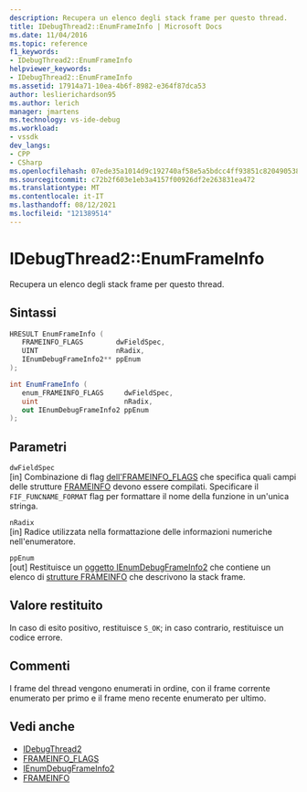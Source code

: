 ```yaml
---
description: Recupera un elenco degli stack frame per questo thread.
title: IDebugThread2::EnumFrameInfo | Microsoft Docs
ms.date: 11/04/2016
ms.topic: reference
f1_keywords:
- IDebugThread2::EnumFrameInfo
helpviewer_keywords:
- IDebugThread2::EnumFrameInfo
ms.assetid: 17914a71-10ea-4b6f-8982-e364f87dca53
author: leslierichardson95
ms.author: lerich
manager: jmartens
ms.technology: vs-ide-debug
ms.workload:
- vssdk
dev_langs:
- CPP
- CSharp
ms.openlocfilehash: 07ede35a1014d9c192740af58e5a5bdcc4ff93851c8204905384955a77da2b00
ms.sourcegitcommit: c72b2f603e1eb3a4157f00926df2e263831ea472
ms.translationtype: MT
ms.contentlocale: it-IT
ms.lasthandoff: 08/12/2021
ms.locfileid: "121389514"
---
```

# <a name="idebugthread2enumframeinfo"></a>IDebugThread2::EnumFrameInfo
Recupera un elenco degli stack frame per questo thread.

## <a name="syntax"></a>Sintassi

```cpp
HRESULT EnumFrameInfo ( 
   FRAMEINFO_FLAGS        dwFieldSpec,
   UINT                   nRadix,
   IEnumDebugFrameInfo2** ppEnum
);
```

```csharp
int EnumFrameInfo ( 
   enum_FRAMEINFO_FLAGS     dwFieldSpec,
   uint                     nRadix,
   out IEnumDebugFrameInfo2 ppEnum
);
```

## <a name="parameters"></a>Parametri
`dwFieldSpec`\
[in] Combinazione di flag [dell'FRAMEINFO_FLAGS](../../../extensibility/debugger/reference/frameinfo-flags.md) che specifica quali campi delle strutture [FRAMEINFO](../../../extensibility/debugger/reference/frameinfo.md) devono essere compilati. Specificare il `FIF_FUNCNAME_FORMAT` flag per formattare il nome della funzione in un'unica stringa.

`nRadix`\
[in] Radice utilizzata nella formattazione delle informazioni numeriche nell'enumeratore.

`ppEnum`\
[out] Restituisce un [oggetto IEnumDebugFrameInfo2](../../../extensibility/debugger/reference/ienumdebugframeinfo2.md) che contiene un elenco di [strutture FRAMEINFO](../../../extensibility/debugger/reference/frameinfo.md) che descrivono la stack frame.

## <a name="return-value"></a>Valore restituito
 In caso di esito positivo, restituisce `S_OK`; in caso contrario, restituisce un codice errore.

## <a name="remarks"></a>Commenti
 I frame del thread vengono enumerati in ordine, con il frame corrente enumerato per primo e il frame meno recente enumerato per ultimo.

## <a name="see-also"></a>Vedi anche
- [IDebugThread2](../../../extensibility/debugger/reference/idebugthread2.md)
- [FRAMEINFO_FLAGS](../../../extensibility/debugger/reference/frameinfo-flags.md)
- [IEnumDebugFrameInfo2](../../../extensibility/debugger/reference/ienumdebugframeinfo2.md)
- [FRAMEINFO](../../../extensibility/debugger/reference/frameinfo.md)
